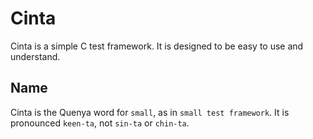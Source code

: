 # Cinta

Cinta is a simple C test framework. It is designed to be easy to use and understand.

## Name

Cinta is the Quenya word for `small`, as in `small test framework`.
It is pronounced `keen-ta`, not `sin-ta` or `chin-ta`.
